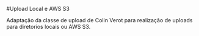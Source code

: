 #Upload Local e AWS S3

Adaptação da classe de upload de Colin Verot para realização de uploads para diretorios locais ou AWS S3.

